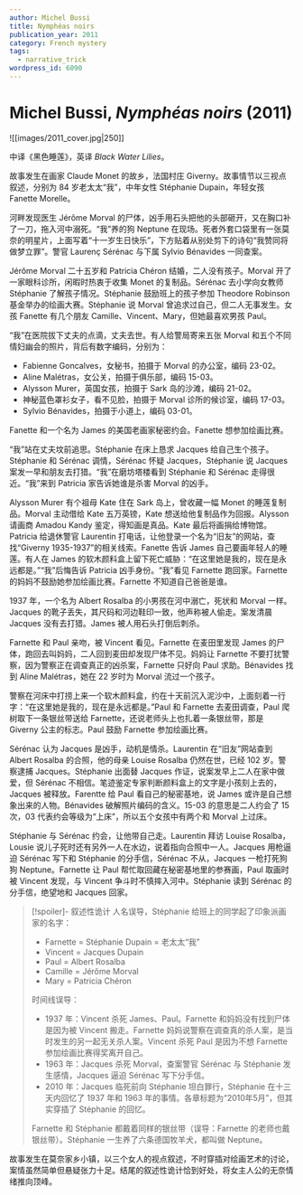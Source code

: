 ```yaml
---
author: Michel Bussi
title: Nymphéas noirs
publication_year: 2011
category: French mystery
tags:
  - narrative_trick
wordpress_id: 6090
---
```


# Michel Bussi, <i>Nymphéas noirs</i> (2011)

![[images/2011_cover.jpg|250]]

中译《黑色睡莲》，英译 <i>Black Water Lilies</i>。

故事发生在画家 Claude Monet 的故乡，法国村庄 Giverny。故事情节以三视点叙述，分别为 84 岁老太太“我”，中年女性 Stéphanie Dupain，年轻女孩 Fanette Morelle。

河畔发现医生 Jérôme Morval 的尸体，凶手用石头把他的头部砸开，又在胸口补了一刀，拖入河中溺死。“我”养的狗 Neptune 在现场。死者外套口袋里有一张莫奈的明星片，上面写着“十一岁生日快乐”，下方贴着从别处剪下的诗句“我赞同将做梦立罪”。警官 Laurenç Sérénac 与下属 Sylvio Bénavides 一同查案。

Jérôme Morval 二十五岁和 Patricia Chéron 结婚，二人没有孩子。Morval 开了一家眼科诊所，闲暇时热衷于收集 Monet 的复制品。Sérénac 去小学向女教师 Stéphanie 了解孩子情况。Stéphanie 鼓励班上的孩子参加 Theodore Robinson 基金举办的绘画大赛。Stéphanie 说 Morval 曾追求过自己，但二人无事发生。女孩 Fanette 有几个朋友 Camille、Vincent、Mary，但她最喜欢男孩 Paul。

“我”在医院拔下丈夫的点滴，丈夫去世。有人给警局寄来五张 Morval 和五个不同情妇幽会的照片，背后有数字编码，分别为：
* Fabienne Goncalves，女秘书，拍摄于 Morval 的办公室，编码 23-02。
* Aline Malétras，女公关，拍摄于俱乐部，编码 15-03。
* Alysson Murer，英国女孩，拍摄于 Sark 岛的沙滩，编码 21-02。
* 神秘蓝色罩衫女子，看不见脸，拍摄于 Morval 诊所的候诊室，编码 17-03。
* Sylvio Bénavides，拍摄于小道上，编码 03-01。

Fanette 和一个名为 James 的美国老画家秘密约会。Fanette 想参加绘画比赛。

“我”站在丈夫坟前追思。Stéphanie 在床上恳求 Jacques 给自己生个孩子。Stéphanie 和 Sérénac 调情，Sérénac 怀疑 Jacques，Stéphanie 说 Jacques 案发一早和朋友去打猎。“我”在磨坊塔楼看到 Stéphanie 和 Sérénac 走得很近。“我”来到 Patricia 家告诉她谁是杀害 Morval 的凶手。

Alysson Murer 有个祖母 Kate 住在 Sark 岛上，曾收藏一幅 Monet 的睡莲复制品。Morval 主动借给 Kate 五万英镑，Kate 想送给他复制品作为回报。Alysson 请画商 Amadou Kandy 鉴定，得知画是真品。Kate 最后将画捐给博物馆。Patricia 给退休警官 Laurentin 打电话，让他登录一个名为“旧友”的网站，查找“Giverny 1935-1937”的相关线索。Fanette 告诉 James 自己要画年轻人的睡莲。有人在 James 的软木颜料盒上留下死亡威胁：“在这里她是我的，现在是永远都是。”“我”后悔告诉 Patricia 凶手身份。“我”看见 Farnette 跑回家。Farnette 的妈妈不鼓励她参加绘画比赛。Farnette 不知道自己爸爸是谁。

1937 年，一个名为 Albert Rosalba 的小男孩在河中溺亡，死状和 Morval 一样。Jacques 的靴子丢失，其尺码和河边鞋印一致，他声称被人偷走。案发清晨 Jacques 没有去打猎。James 被人用石头打倒后刺杀。

Farnette 和 Paul 亲吻，被 Vincent 看见。Farnette 在麦田里发现 James 的尸体，跑回去叫妈妈，二人回到麦田却发现尸体不见。妈妈让 Farnette 不要打扰警察，因为警察正在调查真正的凶杀案，Farnette 只好向 Paul 求助。Bénavides 找到 Aline Malétras，她在 22 岁时为 Morval 流过一个孩子。

警察在河床中打捞上来一个软木颜料盒，约在十天前沉入泥沙中，上面刻着一行字：“在这里她是我的，现在是永远都是。”Paul 和 Farnette 去麦田调查，Paul 爬树取下一条银丝带送给 Farnette，还说老师头上也扎着一条银丝带，那是 Giverny 公主的标志。Paul 鼓励 Farnette 参加绘画比赛。

Sérénac 认为 Jacques 是凶手，动机是情杀。Laurentin 在“旧友”网站查到 Albert Rosalba 的合照，他的母亲 Louise Rosalba 仍然在世，已经 102 岁。警察逮捕 Jacques。Stéphanie 出面替 Jacques 作证，说案发早上二人在家中做爱，但 Sérénac 不相信。笔迹鉴定专家判断颜料盒上的文字是小孩刻上去的，Jacques 被释放。Farentte 给 Paul 看自己的秘密基地，说 James 或许是自己想象出来的人物。Bénavides 破解照片编码的含义。15-03 的意思是二人约会了 15 次，03 代表约会等级为“上床”，所以五个女孩中有两个和 Morval 上过床。

Stéphanie 与 Sérénac 约会，让他带自己走。Laurentin 拜访 Louise Rosalba，Lousie 说儿子死时还有另外一人在水边，说着指向合照中一人。Jacques 用枪逼迫 Sérénac 写下和 Stéphanie 的分手信，Sérénac 不从，Jacques 一枪打死狗狗 Neptune。Farnette 让 Paul 帮忙取回藏在秘密基地里的参赛画，Paul 取画时被 Vincent 发现，与 Vincent 争斗时不慎摔入河中。Stéphanie 读到 Sérénac 的分手信，绝望地和 Jacques 回家。

> [!spoiler]- 叙述性诡计
> 人名误导，Stéphanie 给班上的同学起了印象派画家的名字：
> * Farnette = Stéphanie Dupain = 老太太“我”
> * Vincent = Jacques Dupain
> * Paul = Albert Rosalba
> * Camille = Jérôme Morval
> * Mary = Patricia Chéron
> 
> 时间线误导：
> * 1937 年：Vincent 杀死 James、Paul。Farnette 和妈妈没有找到尸体是因为被 Vincent 搬走。Farnette 妈妈说警察在调查真的杀人案，是当时发生的另一起无关杀人案。Vincent 杀死 Paul 是因为不想 Farnette 参加绘画比赛得奖离开自己。
> * 1963 年：Jacques 杀死 Morval，查案警官 Sérénac 与 Stéphanie 发生感情，Jacques 逼迫 Sérénac 写下分手信。
> * 2010 年：Jacques 临死前向 Stéphanie 坦白罪行，Stéphanie 在十三天内回忆了 1937 年和 1963 年的事情。各章标题为“2010年5月”，但其实穿插了 Stéphanie 的回忆。
> 
> Farnette 和 Stéphanie 都戴着同样的银丝带（误导：Farnette 的老师也戴银丝带）。Stéphanie 一生养了六条德国牧羊犬，都叫做 Neptune。

故事发生在莫奈家乡小镇，以三个女人的视点叙述，不时穿插对绘画艺术的讨论，案情虽然简单但悬疑张力十足。结尾的叙述性诡计恰到好处，将女主人公的无奈情绪推向顶峰。